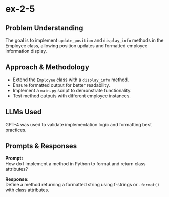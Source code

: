 # ex-2-5

## Problem Understanding
The goal is to implement `update_position` and `display_info` methods in the Employee class, allowing position updates and formatted employee information display.

## Approach & Methodology
- Extend the `Employee` class with a `display_info` method.
- Ensure formatted output for better readability.
- Implement a `main.py` script to demonstrate functionality.
- Test method outputs with different employee instances.

## LLMs Used
GPT-4 was used to validate implementation logic and formatting best practices.

## Prompts & Responses
**Prompt:**  
How do I implement a method in Python to format and return class attributes?

**Response:**  
Define a method returning a formatted string using f-strings or `.format()` with class attributes.
